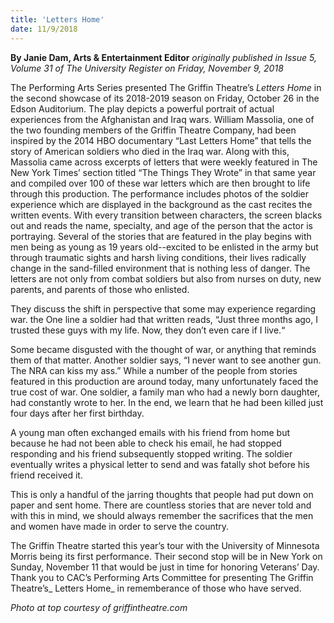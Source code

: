 ```yaml
---
title: 'Letters Home'
date: 11/9/2018
---
```


**By Janie Dam, Arts & Entertainment Editor** _originally published in Issue 5, Volume 31 of The University Register on Friday, November 9, 2018_

The Performing Arts Series presented The Griffin Theatre’s _Letters Home_ in the second showcase of its 2018-2019 season on Friday, October 26 in the Edson Auditorium. The play depicts a powerful portrait of actual experiences from the Afghanistan and Iraq wars. William Massolia, one of the two founding members of the Griffin Theatre Company, had been inspired by the 2014 HBO documentary “Last Letters Home” that tells the story of American soldiers who died in the Iraq war. Along with this, Massolia came across excerpts of letters that were weekly featured in The New York Times’ section titled “The Things They Wrote” in that same year and compiled over 100 of these war letters which are then brought to life through this production. The performance includes photos of the soldier experience which are displayed in the background as the cast recites the written events. With every transition between characters, the screen blacks out and reads the name, specialty, and age of the person that the actor is portraying. Several of the stories that are featured in the play begins with men being as young as 19 years old--excited to be enlisted in the army but through traumatic sights and harsh living conditions, their lives radically change in the sand-filled environment that is nothing less of danger. The letters are not only from combat soldiers but also from nurses on duty, new parents, and parents of those who enlisted.

They discuss the shift in perspective that some may experience regarding war. the One line a soldier had that written reads, “Just three months ago, I trusted these guys with my life. Now, they don’t even care if I live.“

Some became disgusted with the thought of war, or anything that reminds them of that matter. Another soldier says, “I never want to see another gun. The NRA can kiss my ass.”
While a number of the people from stories featured in this production are around today, many unfortunately faced the true cost of war. One soldier, a family man who had a newly born daughter, had constantly wrote to her. In the end, we learn that he had been killed just four days after her first birthday.

A young man often exchanged emails with his friend from home but because he had not been able to check his email, he had stopped responding and his friend subsequently stopped writing. The soldier eventually writes a physical letter to send and was fatally shot before his friend received it.

This is only a handful of the jarring thoughts that people had put down on paper and sent home. There are countless stories that are never told and with this in mind, we should always remember the sacrifices that the men and women have made in order to serve the country.

The Griffin Theatre started this year’s tour with the University of Minnesota Morris being its first performance. Their second stop will be in New York on Sunday, November 11 that would be just in time for honoring Veterans’ Day. Thank you to CAC’s Performing Arts Committee for presenting The Griffin Theatre’s_ Letters Home_ in rememberance of those who have served.

_Photo at top courtesy of griffintheatre.com_